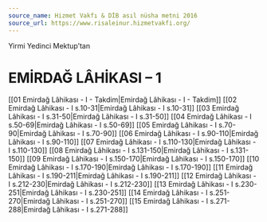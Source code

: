 ```yaml
---
source_name: Hizmet Vakfı & DİB asıl nüsha metni 2016
source_url: https://www.risaleinur.hizmetvakfi.org/
---
```

Yirmi Yedinci Mektup’tan
# EMİRDAĞ LÂHİKASI – 1

[[01 Emirdağ Lâhikası - I - Takdim|Emirdağ Lâhikası - I - Takdim]]
[[02 Emirdağ Lâhikası - I s.10-31|Emirdağ Lâhikası - I s.10-31]]
[[03 Emirdağ Lâhikası - I s.31-50|Emirdağ Lâhikası - I s.31-50]]
[[04 Emirdağ Lâhikası - I s.50-69|Emirdağ Lâhikası - I s.50-69]]
[[05 Emirdağ Lâhikası - I s.70-90|Emirdağ Lâhikası - I s.70-90]]
[[06 Emirdağ Lâhikası - I s.90-110|Emirdağ Lâhikası - I s.90-110]]
[[07 Emirdağ Lâhikası - I s.110-130|Emirdağ Lâhikası - I s.110-130]]
[[08 Emirdağ Lâhikası - I s.131-150|Emirdağ Lâhikası - I s.131-150]]
[[09 Emirdağ Lâhikası - I s.150-170|Emirdağ Lâhikası - I s.150-170]]
[[10 Emirdağ Lâhikası - I s.170-190|Emirdağ Lâhikası - I s.170-190]]
[[11 Emirdağ Lâhikası - I s.190-211|Emirdağ Lâhikası - I s.190-211]]
[[12 Emirdağ Lâhikası - I s.212-230|Emirdağ Lâhikası - I s.212-230]]
[[13 Emirdağ Lâhikası - I s.230-251|Emirdağ Lâhikası - I s.230-251]]
[[14 Emirdağ Lâhikası - I s.251-270|Emirdağ Lâhikası - I s.251-270]]
[[15 Emirdağ Lâhikası - I s.271-288|Emirdağ Lâhikası - I s.271-288]]
